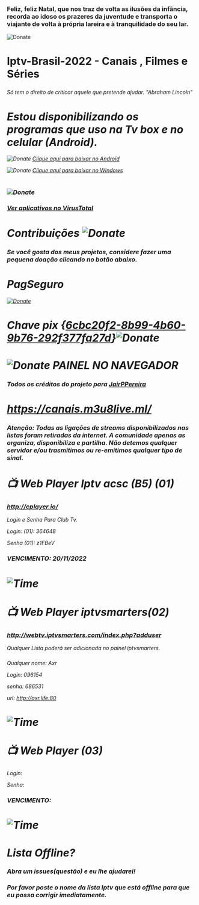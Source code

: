  ### Feliz, feliz Natal, que nos traz de volta as ilusões da infância, recorda ao idoso os prazeres da juventude e transporta o viajante de volta à própria lareira e à tranquilidade do seu lar.
![Donate](https://i0.wp.com/iphaids.org/wp-content/uploads/2019/12/6_feliz-natal-gifs.gif?w=600&ssl=1)

# Iptv-Brasil-2022 - Canais , Filmes e Séries
### <i class="fa-brands fa-pix">
 Só tem o direito de criticar aquele que pretende ajudar. "Abraham Lincoln"
# Estou disponibilizando os programas que uso na Tv box e no celular (Android).

![Donate](https://emojipedia-us.s3.dualstack.us-west-1.amazonaws.com/thumbs/120/whatsapp/326/selfie_medium-light-skin-tone_1f933-1f3fc_1f3fc.png) 
<a href="https://tinyurl.com/3hrrc9u5" download="filename">Clique aqui para baixar no Android</a>

![Donate](https://emojipedia-us.s3.dualstack.us-west-1.amazonaws.com/thumbs/120/google/346/desktop-computer_1f5a5-fe0f.png) 
<a href="https://tinyurl.com/ycy6wfyp" download="filename">Clique aqui para baixar no Windows</a> 
#
### ![Donate](https://media1.giphy.com/media/26uf7WGUJLbiqIryo/200w.webp?cid=ecf05e47dtwvm3nwvtetzvuacpt4xsh7zjru1qhh8hhnjpjx&rid=200w.webp&ct=g) 
### <a href="https://www.virustotal.com" download="filename">Ver aplicativos no VirusTotal</a> 
# 
# Contribuições ![Donate](https://emojipedia-us.s3.dualstack.us-west-1.amazonaws.com/thumbs/72/google/346/money-bag_1f4b0.png)
### Se você gosta dos meus projetos, considere fazer uma pequena doação clicando no botão abaixo.

# PagSeguro
[![Donate](https://amanj.org.br/wp-content/uploads/2021/11/quero_doar.png)](https://pag.ae/7WsNdZYw6)
# Chave pix {<a href="LINK" download="filename">6cbc20f2-8b99-4b60-9b76-292f377fa27d</a>}![Donate](https://user-images.githubusercontent.com/33992396/99478353-00e4d600-2933-11eb-8228-4bafe8571507.png)
  
# ![Donate](https://emojipedia-us.s3.dualstack.us-west-1.amazonaws.com/thumbs/120/emojidex/112/television_1f4fa.png) PAINEL NO NAVEGADOR
### Todos os créditos do projeto para <a href="https://github.com/JairPPereira" download="filename">JairPPereira</a>
# https://canais.m3u8live.ml/
 ### <i class="fa-brands fa-pix">
 ### Atenção: <b>Todas as ligações de streams disponibilizados nas listas foram retiradas da internet. A comunidade apenas as organiza, disponibiliza e partilha. Não detemos qualquer servidor e/ou trasmitimos ou re-emitimos qualquer tipo de sinal</b>. 

#  📺 Web Player Iptv acsc (B5) (01)

### http://cplayer.io/ 
Login e Senha Para Club Tv.

Login: (01): 364648

Senha (01): z1FBeV

### VENCIMENTO: 20/11/2022
# ![Time](https://emojipedia-us.s3.dualstack.us-west-1.amazonaws.com/thumbs/72/whatsapp/326/hourglass-not-done_23f3.png)


#  📺 Web Player iptvsmarters(02)

### http://webtv.iptvsmarters.com/index.php?adduser
Qualquer Lista poderá ser adicionada no painel iptvsmarters.

###
Qualquer nome: Axr

Login: 096154

senha: 686531

url: http://axr.life:80


  
# ![Time](https://emojipedia-us.s3.dualstack.us-west-1.amazonaws.com/thumbs/72/whatsapp/326/hourglass-not-done_23f3.png)


#  📺 Web Player  (03)

### 


Login: 

Senha: 
### VENCIMENTO: 
# ![Time](https://emojipedia-us.s3.dualstack.us-west-1.amazonaws.com/thumbs/72/whatsapp/326/hourglass-not-done_23f3.png)

# Lista Offline?
### Abra um issues(questão) e eu lhe ajudarei!
### Por favor poste o nome da lista Iptv que está offline para que eu possa corrigir imediatamente.




